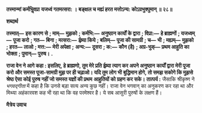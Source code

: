**तस्मान्मां कर्मभिॢवप्रा** **यजध्वं गतमत्सरा: ।** **बङ्क्षल च मह्यं हरत** **मत्तोऽन्य: कोऽग्रभुक्पुमान् ॥ २८॥** 

**शब्दार्थ** 

**तस्मात्—** **इस कारण से** **; माम्—** **मुझको** **; कर्मभि:—** **अनुष्ठान कार्यों के द्वारा** **; विप्रा:—** **हे ब्राह्मणों** **; यजध्वम्—** **पूजा करो** **; गत—** **बिना** **; मत्सरा:—** **ईष्र्या किये** **; बलिम्—** **पूजा की सामग्री** **; च—** **भी** **; मह्यम्—** **मुझको** **; हरत—** **लाओ** **; मत्त:—** **मेरी अपेक्षा** **;** **अन्य:—** **दूसरा** **; क:—** **कौन (है)** **; अग्र-भुक्—** **प्रथम आहुति का भोक्ता** **; पुमान्—** **पुरुष।** **.** 

**राजा वेन ने आगे कहा : इसलिए, हे ब्राह्मणो, तुम मेरे प्रति ईष्र्या त्याग कर अपने अनुष्ठान** **कार्यों द्वारा मेरी पूजा करो और समस्त पूजा-सामग्री मुझ पर ही चढ़ाओ। यदि तुम लोग भी** **बुद्धिमान होगे, तो समझ सकोगे कि मुझसे श्रेष्ठ ऐसा कोई पुरुष नहीं जो समस्त यज्ञों की प्रथम** **आहुतियों को ग्रहण कर सके।** **तात्पर्य :** जैसाकि श्रीकृष्ण ने *भगवद्गीता* में कहा है कि उनसे बड़ा सत्य अन्य कुछ नहीं। राजा वेन भगवान् का अनुकरण कर रहा था और मिथ्या अहंकारवश कह भी रहा था कि वह परमेश्वर है। ये सब आसुरी पुरुषों के लक्षण हैं।  

**मैत्रेय उवाच** 